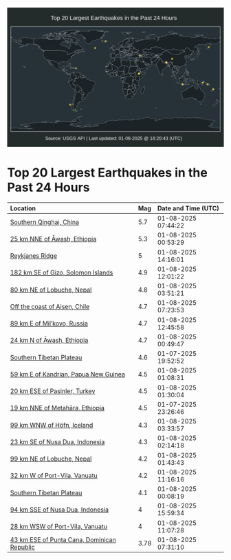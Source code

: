 ![Map](./map.png)

# Top 20 Largest Earthquakes in the Past 24 Hours

| Location | Mag | Date and Time (UTC) |
|:---|:---|:---|
| [Southern Qinghai, China](https://earthquake.usgs.gov/earthquakes/eventpage/us6000pijd) | 5.7 | 01-08-2025 07:44:22 |
| [25 km NNE of Āwash, Ethiopia](https://earthquake.usgs.gov/earthquakes/eventpage/us6000pihw) | 5.3 | 01-08-2025 00:53:29 |
| [Reykjanes Ridge](https://earthquake.usgs.gov/earthquakes/eventpage/us6000piks) | 5 | 01-08-2025 14:16:01 |
| [182 km SE of Gizo, Solomon Islands](https://earthquake.usgs.gov/earthquakes/eventpage/us6000pikd) | 4.9 | 01-08-2025 12:01:22 |
| [80 km NE of Lobuche, Nepal](https://earthquake.usgs.gov/earthquakes/eventpage/us6000piij) | 4.8 | 01-08-2025 03:51:21 |
| [Off the coast of Aisen, Chile](https://earthquake.usgs.gov/earthquakes/eventpage/us6000pij7) | 4.7 | 01-08-2025 07:23:53 |
| [89 km E of Mil’kovo, Russia](https://earthquake.usgs.gov/earthquakes/eventpage/us6000pikk) | 4.7 | 01-08-2025 12:45:58 |
| [24 km N of Āwash, Ethiopia](https://earthquake.usgs.gov/earthquakes/eventpage/us6000pihu) | 4.7 | 01-08-2025 00:49:47 |
| [Southern Tibetan Plateau ](https://earthquake.usgs.gov/earthquakes/eventpage/us6000pigg) | 4.6 | 01-07-2025 19:52:52 |
| [59 km E of Kandrian, Papua New Guinea](https://earthquake.usgs.gov/earthquakes/eventpage/us6000pihy) | 4.5 | 01-08-2025 01:08:31 |
| [20 km ESE of Pasinler, Turkey](https://earthquake.usgs.gov/earthquakes/eventpage/us6000pii1) | 4.5 | 01-08-2025 01:30:04 |
| [19 km NNE of Metahāra, Ethiopia](https://earthquake.usgs.gov/earthquakes/eventpage/us6000pihl) | 4.5 | 01-07-2025 23:26:46 |
| [99 km WNW of Höfn, Iceland](https://earthquake.usgs.gov/earthquakes/eventpage/us6000piih) | 4.3 | 01-08-2025 03:33:57 |
| [23 km SE of Nusa Dua, Indonesia](https://earthquake.usgs.gov/earthquakes/eventpage/us6000piic) | 4.3 | 01-08-2025 02:14:18 |
| [99 km NE of Lobuche, Nepal](https://earthquake.usgs.gov/earthquakes/eventpage/us6000piia) | 4.2 | 01-08-2025 01:43:43 |
| [32 km W of Port-Vila, Vanuatu](https://earthquake.usgs.gov/earthquakes/eventpage/us6000pik8) | 4.2 | 01-08-2025 11:16:16 |
| [Southern Tibetan Plateau](https://earthquake.usgs.gov/earthquakes/eventpage/us6000pihp) | 4.1 | 01-08-2025 00:08:19 |
| [94 km SSE of Nusa Dua, Indonesia](https://earthquake.usgs.gov/earthquakes/eventpage/us6000pil9) | 4 | 01-08-2025 15:59:34 |
| [28 km WSW of Port-Vila, Vanuatu](https://earthquake.usgs.gov/earthquakes/eventpage/us6000pik5) | 4 | 01-08-2025 11:07:28 |
| [43 km ESE of Punta Cana, Dominican Republic](https://earthquake.usgs.gov/earthquakes/eventpage/pr2025008000) | 3.78 | 01-08-2025 07:31:10 |
